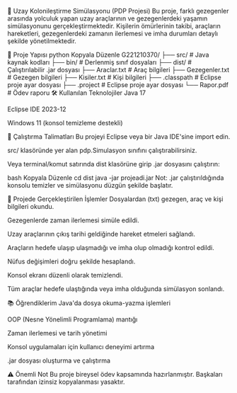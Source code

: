 🚀 Uzay Kolonileştirme Simülasyonu (PDP Projesi)
Bu proje, farklı gezegenler arasında yolculuk yapan uzay araçlarının ve gezegenlerdeki yaşamın simülasyonunu gerçekleştirmektedir.
Kişilerin ömürlerinin takibi, araçların hareketleri, gezegenlerdeki zamanın ilerlemesi ve imha durumları detaylı şekilde yönetilmektedir.

📂 Proje Yapısı
python
Kopyala
Düzenle
G221210370/
├── src/                 # Java kaynak kodları
├── bin/                 # Derlenmiş sınıf dosyaları
├── dist/                # Çalıştırılabilir .jar dosyası
├── Araclar.txt          # Araç bilgileri
├── Gezegenler.txt       # Gezegen bilgileri
├── Kisiler.txt          # Kişi bilgileri
├── .classpath           # Eclipse proje ayar dosyası
├── .project             # Eclipse proje ayar dosyası
└── Rapor.pdf            # Ödev raporu
🛠️ Kullanılan Teknolojiler
Java 17

Eclipse IDE 2023-12

Windows 11 (konsol temizleme destekli)

📜 Çalıştırma Talimatları
Bu projeyi Eclipse veya bir Java IDE'sine import edin.

src/ klasöründe yer alan pdp.Simulasyon sınıfını çalıştırabilirsiniz.

Veya terminal/komut satırında dist klasörüne girip .jar dosyasını çalıştırın:

bash
Kopyala
Düzenle
cd dist
java -jar projeadi.jar
Not: .jar çalıştırıldığında konsolu temizler ve simülasyonu düzgün şekilde başlatır.

🎯 Projede Gerçekleştirilen İşlemler
Dosyalardan (txt) gezegen, araç ve kişi bilgileri okundu.

Gezegenlerde zaman ilerlemesi simüle edildi.

Uzay araçlarının çıkış tarihi geldiğinde hareket etmeleri sağlandı.

Araçların hedefe ulaşıp ulaşmadığı ve imha olup olmadığı kontrol edildi.

Nüfus değişimleri doğru şekilde hesaplandı.

Konsol ekranı düzenli olarak temizlendi.

Tüm araçlar hedefe ulaştığında veya imha olduğunda simülasyon sonlandı.

📚 Öğrendiklerim
Java'da dosya okuma-yazma işlemleri

OOP (Nesne Yönelimli Programlama) mantığı

Zaman ilerlemesi ve tarih yönetimi

Konsol uygulamaları için kullanıcı deneyimi artırma

.jar dosyası oluşturma ve çalıştırma

⚠️ Önemli Not
Bu proje bireysel ödev kapsamında hazırlanmıştır. Başkaları tarafından izinsiz kopyalanması yasaktır.
